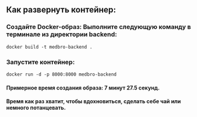 ## Как развернуть контейнер:
### Создайте Docker-образ: Выполните следующую команду в терминале из директории backend:
```
docker build -t medbro-backend .
```

### Запустите контейнер:
```
docker run -d -p 8000:8000 medbro-backend
```

#### Примерное время создания образа: 7 минут 27.5 секунд.
#### Время как раз хватит, чтобы вдохновиться, сделать себе чай или немного потанцевать.